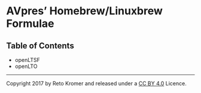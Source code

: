 # AVpres’ Homebrew/Linuxbrew Formulae

## Table of Contents

- openLTSF
- openLTO

---

Copyright 2017 by Reto Kromer and released under a [CC BY 4.0](https://creativecommons.org/licenses/by/4.0/) Licence.
